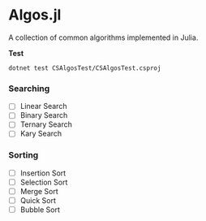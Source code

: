 # Algos.jl
A collection of common algorithms implemented in Julia.

**Test**
```ssh
dotnet test CSAlgosTest/CSAlgosTest.csproj
```

### Searching

- [ ] Linear Search
- [ ] Binary Search
- [ ] Ternary Search
- [ ] Kary Search

### Sorting

- [ ] Insertion Sort
- [ ] Selection Sort
- [ ] Merge Sort
- [ ] Quick Sort
- [ ] Bubble Sort
